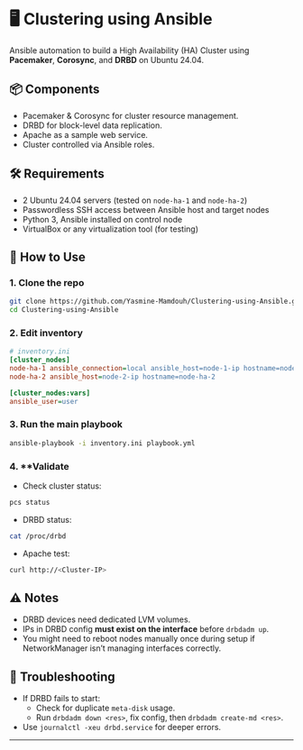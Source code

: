 # 🖥️ Clustering using Ansible

Ansible automation to build a High Availability (HA) Cluster using **Pacemaker**, **Corosync**, and **DRBD** on Ubuntu 24.04.

## 📦 Components

- Pacemaker & Corosync for cluster resource management.
- DRBD for block-level data replication.
- Apache as a sample web service.
- Cluster controlled via Ansible roles.

## 🛠️ Requirements

- 2 Ubuntu 24.04 servers (tested on `node-ha-1` and `node-ha-2`)
- Passwordless SSH access between Ansible host and target nodes
- Python 3, Ansible installed on control node
- VirtualBox or any virtualization tool (for testing)


## 🚀 How to Use

### 1. Clone the repo

```bash
git clone https://github.com/Yasmine-Mamdouh/Clustering-using-Ansible.git
cd Clustering-using-Ansible
```


### 2. Edit inventory

```ini
# inventory.ini
[cluster_nodes]
node-ha-1 ansible_connection=local ansible_host=node-1-ip hostname=node-ha-1
node-ha-2 ansible_host=node-2-ip hostname=node-ha-2

[cluster_nodes:vars]
ansible_user=user
```

### 3. Run the main playbook

```bash
ansible-playbook -i inventory.ini playbook.yml
```

### 4. **Validate

- Check cluster status:

```bash
pcs status
```

- DRBD status:

```bash
cat /proc/drbd
```

- Apache test:

```bash
curl http://<Cluster-IP>
```

## ⚠️ Notes

- DRBD devices need dedicated LVM volumes.
- IPs in DRBD config **must exist on the interface** before `drbdadm up`.
- You might need to reboot nodes manually once during setup if NetworkManager isn’t managing interfaces correctly.

## 🧯 Troubleshooting

- If DRBD fails to start:
  - Check for duplicate `meta-disk` usage.
  - Run `drbdadm down <res>`, fix config, then `drbdadm create-md <res>`.
- Use `journalctl -xeu drbd.service` for deeper errors.

---
